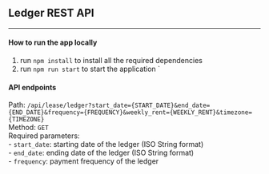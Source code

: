 ## Ledger REST API
---

#### How to run the app locally
1. run `npm install` to install all the required dependencies
2. run `npm run start` to start the application
`

#### API endpoints
Path: `/api/lease/ledger?start_date={START_DATE}&end_date={END_DATE}&frequency={FREQUENCY}&weekly_rent={WEEKLY_RENT}&timezone={TIMEZONE}`  
Method: `GET`  
Required parameters:  
    - `start_date`: starting date of the ledger (ISO String format)  
    - `end_date`: ending date of the ledger (ISO String format)  
    - `frequency`: payment frequency of the ledger  
